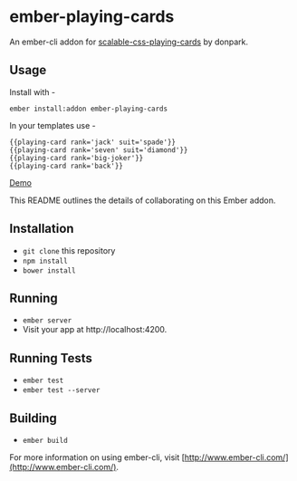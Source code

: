# ember-playing-cards

An ember-cli addon for [scalable-css-playing-cards](http://donpark.github.io/scalable-css-playing-cards) by donpark.

## Usage

Install with -
```
ember install:addon ember-playing-cards
```

In your templates use -
```
{{playing-card rank='jack' suit='spade'}}
{{playing-card rank='seven' suit='diamond'}}
{{playing-card rank='big-joker'}}
{{playing-card rank='back'}}
```

[Demo](http://jshao17.github.io/ember-playing-cards/)

This README outlines the details of collaborating on this Ember addon.

## Installation

* `git clone` this repository
* `npm install`
* `bower install`

## Running

* `ember server`
* Visit your app at http://localhost:4200.

## Running Tests

* `ember test`
* `ember test --server`

## Building

* `ember build`

For more information on using ember-cli, visit [http://www.ember-cli.com/](http://www.ember-cli.com/).
